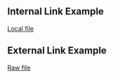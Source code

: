 ## Internal Link Example
[Local file](./hw1.intermediate.do)
## External Link Example
[Raw file](https://raw.githubusercontent.com/atenko/hw1/main/hw1.intermediate.do)
